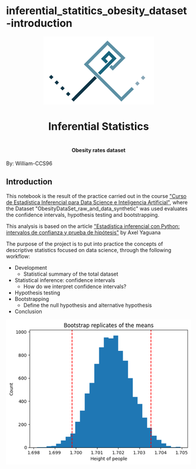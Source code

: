 # inferential_statitics_obesity_dataset-introduction

<p align="center">
  <img src="/images/Logo-personal_Fondo_blanco.png" alt="Logo_personal">
</p>

<div align="center">
  <h1 align="center">Inferential Statistics<h1>
  <h4 align="center">Obesity rates dataset</h4>
</div>


By: William-CCS96

## Introduction
This notebook is the result of the practice carried out in the course ["Curso de Estadística Inferencial para Data Science e Inteligencia Artificial"](https://platzi.com/cursos/estadistica-inferencial-python/), where the Dataset "ObesityDataSet_raw_and_data_synthetic" was used evaluates the confidence intervals, hypothesis testing and bootstrapping.

This analysis is based on the article ["Estadística inferencial con Python: intervalos de confianza y prueba de hipótesis"](https://platzi.com/blog/estadistica-inferencial-con-python-intervalos-de-confianza-y-prueba-de-hipotesis/) by Axel Yaguana

The purpose of the project is to put into practice the concepts of descriptive statistics focused on data science, through the following workflow:

- Development
  - Statistical summary of the total dataset
- Statistical inference: confidence intervals
  - How do we interpret confidence intervals?
- Hypothesis testing
- Bootstrapping
  - Define the null hypothesis and alternative hypothesis
- Conclusion

<p align="center">
  <img src="/images/output.png" alt="Grafico readme">
</p>
